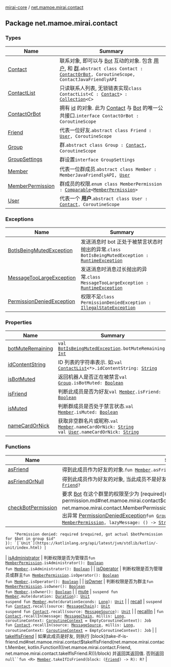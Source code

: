 [mirai-core](../index.md) / [net.mamoe.mirai.contact](./index.md)

## Package net.mamoe.mirai.contact

### Types

| Name | Summary |
|---|---|
| [Contact](-contact/index.md) | 联系对象, 即可以与 [Bot](../net.mamoe.mirai/-bot/index.md) 互动的对象. 包含 [用户](-user/index.md), 和 [群](-group/index.md).`abstract class Contact : `[`ContactOrBot`](-contact-or-bot/index.md)`, CoroutineScope, ContactJavaFriendlyAPI` |
| [ContactList](-contact-list/index.md) | 只读联系人列表, 无锁链表实现`class ContactList<C : `[`Contact`](-contact/index.md)`> : `[`Collection`](https://kotlinlang.org/api/latest/jvm/stdlib/kotlin.collections/-collection/index.html)`<C>` |
| [ContactOrBot](-contact-or-bot/index.md) | 拥有 [id](-contact-or-bot/id.md) 的对象. 此为 [Contact](-contact/index.md) 与 [Bot](../net.mamoe.mirai/-bot/index.md) 的唯一公共接口.`interface ContactOrBot : CoroutineScope` |
| [Friend](-friend/index.md) | 代表一位好友.`abstract class Friend : `[`User`](-user/index.md)`, CoroutineScope` |
| [Group](-group/index.md) | 群.`abstract class Group : `[`Contact`](-contact/index.md)`, CoroutineScope` |
| [GroupSettings](-group-settings/index.md) | 群设置`interface GroupSettings` |
| [Member](-member/index.md) | 代表一位群成员.`abstract class Member : MemberJavaFriendlyAPI, `[`User`](-user/index.md) |
| [MemberPermission](-member-permission/index.md) | 群成员的权限.`enum class MemberPermission : `[`Comparable`](https://kotlinlang.org/api/latest/jvm/stdlib/kotlin/-comparable/index.html)`<`[`MemberPermission`](-member-permission/index.md)`>` |
| [User](-user/index.md) | 代表一个 **用户**.`abstract class User : `[`Contact`](-contact/index.md)`, CoroutineScope` |

### Exceptions

| Name | Summary |
|---|---|
| [BotIsBeingMutedException](-bot-is-being-muted-exception/index.md) | 发送消息时 bot 正处于被禁言状态时抛出的异常.`class BotIsBeingMutedException : `[`RuntimeException`](https://kotlinlang.org/api/latest/jvm/stdlib/kotlin/-runtime-exception/index.html) |
| [MessageTooLargeException](-message-too-large-exception/index.md) | 发送消息时消息过长抛出的异常.`class MessageTooLargeException : `[`RuntimeException`](https://kotlinlang.org/api/latest/jvm/stdlib/kotlin/-runtime-exception/index.html) |
| [PermissionDeniedException](-permission-denied-exception/index.md) | 权限不足`class PermissionDeniedException : `[`IllegalStateException`](https://kotlinlang.org/api/latest/jvm/stdlib/kotlin/-illegal-state-exception/index.html) |

### Properties

| Name | Summary |
|---|---|
| [botMuteRemaining](bot-mute-remaining.md) | `val `[`BotIsBeingMutedException`](-bot-is-being-muted-exception/index.md)`.botMuteRemaining: `[`Int`](https://kotlinlang.org/api/latest/jvm/stdlib/kotlin/-int/index.html) |
| [idContentString](id-content-string.md) | ID 列表的字符串表示. 如:`val `[`ContactList`](-contact-list/index.md)`<*>.idContentString: `[`String`](https://kotlinlang.org/api/latest/jvm/stdlib/kotlin/-string/index.html) |
| [isBotMuted](is-bot-muted.md) | 返回机器人是否正在被禁言`val `[`Group`](-group/index.md)`.isBotMuted: `[`Boolean`](https://kotlinlang.org/api/latest/jvm/stdlib/kotlin/-boolean/index.html) |
| [isFriend](is-friend.md) | 判断此成员是否为好友`val `[`Member`](-member/index.md)`.isFriend: `[`Boolean`](https://kotlinlang.org/api/latest/jvm/stdlib/kotlin/-boolean/index.html) |
| [isMuted](is-muted.md) | 判断群成员是否处于禁言状态.`val `[`Member`](-member/index.md)`.isMuted: `[`Boolean`](https://kotlinlang.org/api/latest/jvm/stdlib/kotlin/-boolean/index.html) |
| [nameCardOrNick](name-card-or-nick.md) | 获取非空群名片或昵称.`val `[`Member`](-member/index.md)`.nameCardOrNick: `[`String`](https://kotlinlang.org/api/latest/jvm/stdlib/kotlin/-string/index.html)<br>`val `[`User`](-user/index.md)`.nameCardOrNick: `[`String`](https://kotlinlang.org/api/latest/jvm/stdlib/kotlin/-string/index.html) |

### Functions

| Name | Summary |
|---|---|
| [asFriend](as-friend.md) | 得到此成员作为好友的对象.`fun `[`Member`](-member/index.md)`.asFriend(): `[`Friend`](-friend/index.md) |
| [asFriendOrNull](as-friend-or-null.md) | 得到此成员作为好友的对象, 当此成员不是好友时返回 `null``fun `[`Member`](-member/index.md)`.asFriendOrNull(): `[`Friend`](-friend/index.md)`?` |
| [checkBotPermission](check-bot-permission.md) | 要求 [Bot](../net.mamoe.mirai/-bot/index.md) 在这个群里的权限至少为 [required](check-bot-permission.md#net.mamoe.mirai.contact$checkBotPermission(net.mamoe.mirai.contact.Group, net.mamoe.mirai.contact.MemberPermission, kotlin.Function0((kotlin.String)))/required), 否则抛出异常 [PermissionDeniedException](-permission-denied-exception/index.md)`fun `[`Group`](-group/index.md)`.checkBotPermission(required: `[`MemberPermission`](-member-permission/index.md)`, lazyMessage: () -> `[`String`](https://kotlinlang.org/api/latest/jvm/stdlib/kotlin/-string/index.html)` = {
        "Permission denied: required $required, got actual $botPermission for $bot in group $id"
    }): `[`Unit`](https://kotlinlang.org/api/latest/jvm/stdlib/kotlin/-unit/index.html) |
| [isAdministrator](is-administrator.md) | 判断权限是否为管理员`fun `[`MemberPermission`](-member-permission/index.md)`.isAdministrator(): `[`Boolean`](https://kotlinlang.org/api/latest/jvm/stdlib/kotlin/-boolean/index.html)<br>`fun `[`Member`](-member/index.md)`.isAdministrator(): `[`Boolean`](https://kotlinlang.org/api/latest/jvm/stdlib/kotlin/-boolean/index.html) |
| [isOperator](is-operator.md) | 判断权限是否为管理员或群主`fun `[`MemberPermission`](-member-permission/index.md)`.isOperator(): `[`Boolean`](https://kotlinlang.org/api/latest/jvm/stdlib/kotlin/-boolean/index.html)<br>`fun `[`Member`](-member/index.md)`.isOperator(): `[`Boolean`](https://kotlinlang.org/api/latest/jvm/stdlib/kotlin/-boolean/index.html) |
| [isOwner](is-owner.md) | 判断权限是否为群主`fun `[`MemberPermission`](-member-permission/index.md)`.isOwner(): `[`Boolean`](https://kotlinlang.org/api/latest/jvm/stdlib/kotlin/-boolean/index.html)<br>`fun `[`Member`](-member/index.md)`.isOwner(): `[`Boolean`](https://kotlinlang.org/api/latest/jvm/stdlib/kotlin/-boolean/index.html) |
| [mute](mute.md) | `suspend fun `[`Member`](-member/index.md)`.mute(duration: `[`Duration`](https://kotlinlang.org/api/latest/jvm/stdlib/kotlin.time/-duration/index.html)`): `[`Unit`](https://kotlinlang.org/api/latest/jvm/stdlib/kotlin/-unit/index.html)<br>`suspend fun `[`Member`](-member/index.md)`.mute(durationSeconds: `[`Long`](https://kotlinlang.org/api/latest/jvm/stdlib/kotlin/-long/index.html)`): `[`Unit`](https://kotlinlang.org/api/latest/jvm/stdlib/kotlin/-unit/index.html) |
| [recall](recall.md) | `suspend fun `[`Contact`](-contact/index.md)`.recall(source: `[`MessageChain`](../net.mamoe.mirai.message.data/-message-chain/index.md)`): `[`Unit`](https://kotlinlang.org/api/latest/jvm/stdlib/kotlin/-unit/index.html)<br>`suspend fun `[`Contact`](-contact/index.md)`.recall(source: `[`MessageSource`](../net.mamoe.mirai.message.data/-message-source/index.md)`): `[`Unit`](https://kotlinlang.org/api/latest/jvm/stdlib/kotlin/-unit/index.html) |
| [recallIn](recall-in.md) | `fun `[`Contact`](-contact/index.md)`.recallIn(message: `[`MessageChain`](../net.mamoe.mirai.message.data/-message-chain/index.md)`, millis: `[`Long`](https://kotlinlang.org/api/latest/jvm/stdlib/kotlin/-long/index.html)`, coroutineContext: `[`CoroutineContext`](https://kotlinlang.org/api/latest/jvm/stdlib/kotlin.coroutines/-coroutine-context/index.html)` = EmptyCoroutineContext): Job`<br>`fun `[`Contact`](-contact/index.md)`.recallIn(source: `[`MessageSource`](../net.mamoe.mirai.message.data/-message-source/index.md)`, millis: `[`Long`](https://kotlinlang.org/api/latest/jvm/stdlib/kotlin/-long/index.html)`, coroutineContext: `[`CoroutineContext`](https://kotlinlang.org/api/latest/jvm/stdlib/kotlin.coroutines/-coroutine-context/index.html)` = EmptyCoroutineContext): Job` |
| [takeIfIsFriend](take-if-is-friend.md) | 如果此成员是好友, 则执行 [block](take-if-is-friend.md#net.mamoe.mirai.contact$takeIfIsFriend(net.mamoe.mirai.contact.Member, kotlin.Function1((net.mamoe.mirai.contact.Friend, net.mamoe.mirai.contact.takeIfIsFriend.R)))/block) 并返回其返回值. 否则返回 `null``fun <R> `[`Member`](-member/index.md)`.takeIfIsFriend(block: (`[`Friend`](-friend/index.md)`) -> R): R?` |
